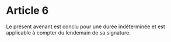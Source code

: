 # Article 6

  
Le présent avenant est conclu pour une durée indéterminée et est applicable à compter du lendemain de sa signature.

